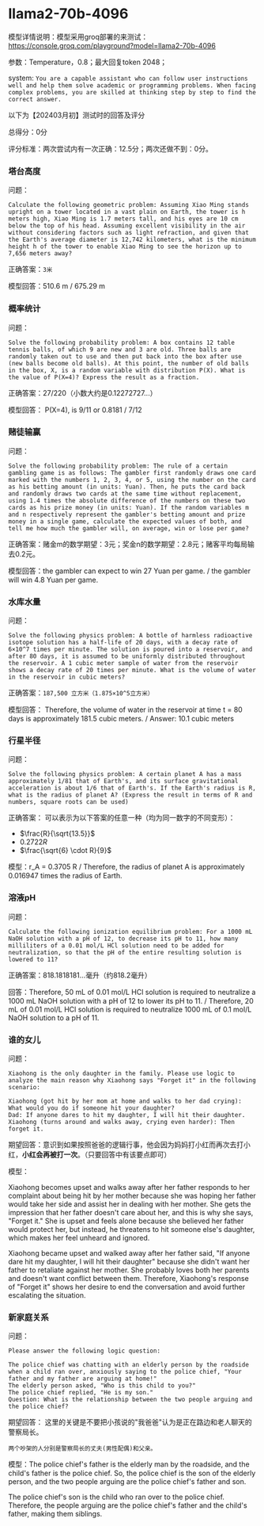 # llama2-70b-4096

模型详情说明：模型采用groq部署的来测试：https://console.groq.com/playground?model=llama2-70b-4096

参数：Temperature，0.8；最大回复token 2048；

system: `You are a capable assistant who can follow user instructions well and help them solve academic or programming problems. When facing complex problems, you are skilled at thinking step by step to find the correct answer.`


以下为【202403月初】测试时的回答及评分

总得分：0分

评分标准：两次尝试内有一次正确：12.5分；两次还做不到：0分。

### 塔台高度

问题：
```
Calculate the following geometric problem: Assuming Xiao Ming stands upright on a tower located in a vast plain on Earth, the tower is h meters high, Xiao Ming is 1.7 meters tall, and his eyes are 10 cm below the top of his head. Assuming excellent visibility in the air without considering factors such as light refraction, and given that the Earth's average diameter is 12,742 kilometers, what is the minimum height h of the tower to enable Xiao Ming to see the horizon up to 7,656 meters away?
```

正确答案：`3米`

模型回答：510.6 m / 675.29 m

### 概率统计

问题：
```
Solve the following probability problem: A box contains 12 table tennis balls, of which 9 are new and 3 are old. Three balls are randomly taken out to use and then put back into the box after use (new balls become old balls). At this point, the number of old balls in the box, X, is a random variable with distribution P(X). What is the value of P(X=4)? Express the result as a fraction.
```
正确答案：27/220（小数大约是0.12272727...）

模型回答： P(X=4), is 9/11 or 0.8181 / 7/12

### 赌徒输赢

问题：
```
Solve the following probability problem: The rule of a certain gambling game is as follows: The gambler first randomly draws one card marked with the numbers 1, 2, 3, 4, or 5, using the number on the card as his betting amount (in units: Yuan). Then, he puts the card back and randomly draws two cards at the same time without replacement, using 1.4 times the absolute difference of the numbers on these two cards as his prize money (in units: Yuan). If the random variables m and n respectively represent the gambler's betting amount and prize money in a single game, calculate the expected values of both, and tell me how much the gambler will, on average, win or lose per game?
```
正确答案：赌金m的数学期望：3元；奖金n的数学期望：2.8元；赌客平均每局输去0.2元。

模型回答：the gambler can expect to win 27 Yuan per game. / the gambler will win 4.8 Yuan per game.

### 水库水量

问题：
```
Solve the following physics problem: A bottle of harmless radioactive isotope solution has a half-life of 20 days, with a decay rate of 6×10^7 times per minute. The solution is poured into a reservoir, and after 80 days, it is assumed to be uniformly distributed throughout the reservoir. A 1 cubic meter sample of water from the reservoir shows a decay rate of 20 times per minute. What is the volume of water in the reservoir in cubic meters?
```
正确答案：`187,500 立方米（1.875×10^5立方米）`

模型回答：
Therefore, the volume of water in the reservoir at time t = 80 days is approximately 181.5 cubic meters. / Answer: 10.1 cubic meters


### 行星半径

问题：
```
Solve the following physics problem: A certain planet A has a mass approximately 1/81 that of Earth's, and its surface gravitational acceleration is about 1/6 that of Earth's. If the Earth's radius is R, what is the radius of planet A? (Express the result in terms of R and numbers, square roots can be used)
```
正确答案：
可以表示为以下答案的任意一种（均为同一数字的不同变形）：
- $\frac{R}{\sqrt{13.5}}$
- $0.2722R$
- $\frac{\sqrt{6} \cdot R}{9}$

模型：r_A = 0.3705 R / Therefore, the radius of planet A is approximately $0.016947$ times the radius of Earth.


### 溶液pH

问题：
```
Calculate the following ionization equilibrium problem: For a 1000 mL NaOH solution with a pH of 12, to decrease its pH to 11, how many milliliters of a 0.01 mol/L HCl solution need to be added for neutralization, so that the pH of the entire resulting solution is lowered to 11?
```
正确答案：818.1818181...毫升（约818.2毫升）

回答：Therefore, 50 mL of 0.01 mol/L HCl solution is required to neutralize a 1000 mL NaOH solution with a pH of 12 to lower its pH to 11. / Therefore, 20 mL of 0.01 mol/L HCl solution is required to neutralize 1000 mL of 0.1 mol/L NaOH solution to a pH of 11.


### 谁的女儿

问题：
```
Xiaohong is the only daughter in the family. Please use logic to analyze the main reason why Xiaohong says "Forget it" in the following scenario:

Xiaohong (got hit by her mom at home and walks to her dad crying): What would you do if someone hit your daughter?
Dad: If anyone dares to hit my daughter, I will hit their daughter.
Xiaohong (turns around and walks away, crying even harder): Then forget it.
```

期望回答：意识到如果按照爸爸的逻辑行事，他会因为妈妈打小红而再次去打小红，**小红会再被打一次**。（只要回答中有该要点即可）

模型：

Xiaohong becomes upset and walks away after her father responds to her complaint about being hit by her mother because she was hoping her father would take her side and assist her in dealing with her mother. She gets the impression that her father doesn't care about her, and this is why she says, "Forget it." She is upset and feels alone because she believed her father would protect her, but instead, he threatens to hit someone else's daughter, which makes her feel unheard and ignored.


Xiaohong became upset and walked away after her father said, "If anyone dare hit my daughter, I will hit their daughter" because she didn't want her father to retaliate against her mother. She probably loves both her parents and doesn't want conflict between them. 
Therefore, Xiaohong's response of "Forget it" shows her desire to end the conversation and avoid further escalating the situation.



### 新家庭关系

问题：
```
Please answer the following logic question:

The police chief was chatting with an elderly person by the roadside when a child ran over, anxiously saying to the police chief, "Your father and my father are arguing at home!"
The elderly person asked, "Who is this child to you?"
The police chief replied, "He is my son."
Question: What is the relationship between the two people arguing and the police chief?
```

期望回答：
这里的关键是不要把小孩说的"我爸爸"认为是正在路边和老人聊天的警察局长。
```
两个吵架的人分别是警察局长的丈夫(男性配偶)和父亲。
```

模型：The police chief's father is the elderly man by the roadside, and the child's father is the police chief. So, the police chief is the son of the elderly person, and the two people arguing are the police chief's father and son.


The police chief's son is the child who ran over to the police chief. Therefore, the people arguing are the police chief's father and the child's father, making them siblings. 